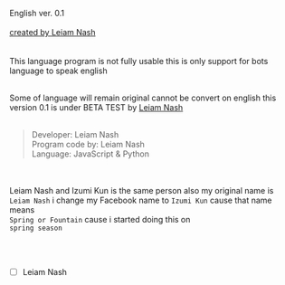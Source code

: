 English ver. 0.1
<br> <br>
[created by Leiam Nash](https://www.facebook.com/LeiamNashRebrth)
<br> <br> <br>
This language program is not fully usable this is only support for bots language to speak english
<br> <br>

Some of language will remain original cannot be convert on english 
this version 0.1 is under BETA TEST by [Leiam Nash](https://www.facebook.com/LeiamNashRebrth) <br> <br>
> Developer: Leiam Nash <br> Program code by: Leiam Nash <br> Language: JavaScript & Python

<br> <br> Leiam Nash and Izumi Kun is the same person also my original name is `Leiam Nash` i change my Facebook name to `Izumi Kun` cause that name means <br> `Spring or Fountain` cause i started doing this on <br> `spring season`

<br> <br>
- [ ] Leiam Nash
